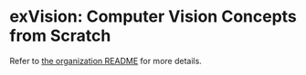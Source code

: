 # exVision: Computer Vision Concepts from Scratch

Refer to [the organization README](profile/README.md) for more details.

